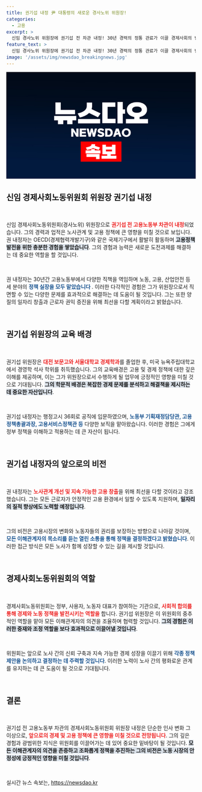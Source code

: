 ```yaml
---
title: 권기섭 내정 尹 대통령의 새로운 경사노위 위원장!
categories:
  - 고용
excerpt: >
  신임 경사노위 위원장에 권기섭 전 차관 내정! 30년 경력의 정통 관료가 이끌 경제사회의 변화, 그의 임명 의미는 무엇일까? 클릭해서 자세히 알아보세요!
feature_text: >
  신임 경사노위 위원장에 권기섭 전 차관 내정! 30년 경력의 정통 관료가 이끌 경제사회의 변화, 그의 임명 의미는 무엇일까? 클릭해서 자세히 알아보세요!
image: '/assets/img/newsdao_breakingnews.jpg'
---
```


<p><img src="/assets/img/newsdao_breakingnews.jpg" alt="pcversion 속보" /></p>

<h2 data-ke-size="size26">신임 경제사회노동위원회 위원장 권기섭 내정</h2>

<p data-ke-size="size16">&nbsp;</p>

<p>신임 경제사회노동위원회(경사노위) 위원장으로 <b><span style="color: #ee2323;">권기섭 전 고용노동부 차관이 내정</span></b>되었습니다. 그의 경력과 업적은 노사관계 및 고용 정책에 큰 영향을 미칠 것으로 보입니다. 권 내정자는 OECD(경제협력개발기구)와 같은 국제기구에서 활발히 활동하며 <b><span style="background-color: #21538527;">고용정책 발전을 위한 충분한 경험을 쌓았습니다</span></b>. 그의 경험과 능력은 새로운 도전과제를 해결하는 데 중요한 역할을 할 것입니다.  </p>

<p data-ke-size="size16">&nbsp;</p>

<p>권 내정자는 30년간 고용노동부에서 다양한 직책을 역임하며 노동, 고용, 산업안전 등 세 분야의 <b><span style="color: #1a5490;">정책 실장을 모두 맡았습니다</span> </b>. 이러한 다각적인 경험은 그가 위원장으로서 직면할 수 있는 다양한 문제를 효과적으로 해결하는 데 도움이 될 것입니다. 그는 또한 양질의 일자리 창출과 근로자 권익 증진을 위해 최선을 다할 계획이라고 밝혔습니다.  </p>

<p data-ke-size="size16">&nbsp;</p>

<h2 data-ke-size="size26">권기섭 위원장의 교육 배경</h2>

<p data-ke-size="size16">&nbsp;</p>

<p>권기섭 위원장은 <b><span style="color: #ee2323;">대전 보문고와 서울대학교 경제학과</span></b>를 졸업한 후, 미국 뉴욕주립대학교에서 경영학 석사 학위를 취득했습니다. 그의 교육배경은 고용 및 경제 정책에 대한 깊은 이해를 제공하며, 이는 그가 위원장으로서 수행하게 될 업무에 긍정적인 영향을 미칠 것으로 기대됩니다. <b><span style="background-color: #21538527;">그의 학문적 배경은 복잡한 경제 문제를 분석하고 해결책을 제시하는 데 중요한 자산입니다</span></b>.  </p>

<p data-ke-size="size16">&nbsp;</p>

<p>권기섭 내정자는 행정고시 36회로 공직에 입문하였으며, <b><span style="color: #1a5490;">노동부 기획재정담당관, 고용정책총괄과장, 고용서비스정책관 등</span></b> 다양한 보직을 맡아왔습니다. 이러한 경험은 그에게 정부 정책을 이해하고 적용하는 데 큰 자산이 됩니다.  </p>

<p data-ke-size="size16">&nbsp;</p>

<h2 data-ke-size="size26">권기섭 내정자의 앞으로의 비전</h2>

<p data-ke-size="size16">&nbsp;</p>

<p>권 내정자는 <b><span style="color: #ee2323;">노사관계 개선 및 지속 가능한 고용 창출</span></b>을 위해 최선을 다할 것이라고 강조했습니다. 그는 모든 근로자가 안정적인 고용 환경에서 일할 수 있도록 지원하며, <b><span style="background-color: #21538527;">일자리의 질적 향상에도 노력할 예정입니다</span></b>.  </p>

<p data-ke-size="size16">&nbsp;</p>

<p>그의 비전은 고용시장의 변화와 노동자들의 권리를 보장하는 방향으로 나아갈 것이며, <b><span style="color: #1a5490;">모든 이해관계자의 목소리를 듣는 열린 소통을 통해 정책을 결정하겠다고 밝혔습니다</span></b>. 이러한 접근 방식은 모든 노사가 함께 성장할 수 있는 길을 제시할 것입니다.  </p>

<p data-ke-size="size16">&nbsp;</p>

<h2 data-ke-size="size26">경제사회노동위원회의 역할</h2>

<p data-ke-size="size16">&nbsp;</p>

<p>경제사회노동위원회는 정부, 사용자, 노동자 대표가 참여하는 기관으로, <b><span style="color: #ee2323;">사회적 합의를 통해 경제와 노동 정책을 발전시키는 역할을</span></b> 합니다. 권기섭 위원장은 이 위원회의 중추적인 역할을 맡아 모든 이해관계자의 의견을 조율하며 협력할 것입니다. <b><span style="background-color: #21538527;">그의 경험은 이러한 중재와 조정 역할을 보다 효과적으로 이끌어낼 것입니다</span></b>.  </p>

<p data-ke-size="size16">&nbsp;</p>

<p>위원회는 앞으로 노사 간의 신뢰 구축과 지속 가능한 경제 성장을 이끌기 위해 <b><span style="color: #1a5490;">각종 정책 제안을 논의하고 결정하는 데 주력할 것입니다</span></b>. 이러한 노력이 노사 간의 평화로운 관계를 유지하는 데 큰 도움이 될 것으로 기대됩니다.  </p>

<p data-ke-size="size16">&nbsp;</p>

<h2 data-ke-size="size26">결론</h2>

<p data-ke-size="size16">&nbsp;</p>

<p>권기섭 전 고용노동부 차관의 경제사회노동위원회 위원장 내정은 단순한 인사 변화 그 이상으로, <b><span style="color: #ee2323;">앞으로의 경제 및 고용 정책에 큰 영향을 미칠 것으로 전망됩니다</span></b>. 그의 깊은 경험과 광범위한 지식은 위원회를 이끌어가는 데 있어 중요한 밑바탕이 될 것입니다. <b><span style="background-color: #21538527;">모든 이해관계자의 의견을 존중하고 조화롭게 정책을 추진하는 그의 비전은 노동 시장의 안정성에 긍정적인 영향을 미칠 것입니다</span></b>.</p>

<p data-ke-size="size16">&nbsp;</p>
실시간 뉴스 속보는, <a href="https://newsdao.kr" rel="dofollow">https://newsdao.kr</a>


